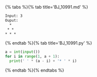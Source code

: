 {% tabs %}{% tab title='BJ_10991.md' %}

```txt
Input: 3
Ouput:
  *
 * *
* * *
```

{% endtab %}{% tab title='BJ_10991.py' %}

```py
a = int(input())
for i in range(1, a + 1):
  print(' ' * (a - i) + '* ' * i)
```

{% endtab %}{% endtabs %}

